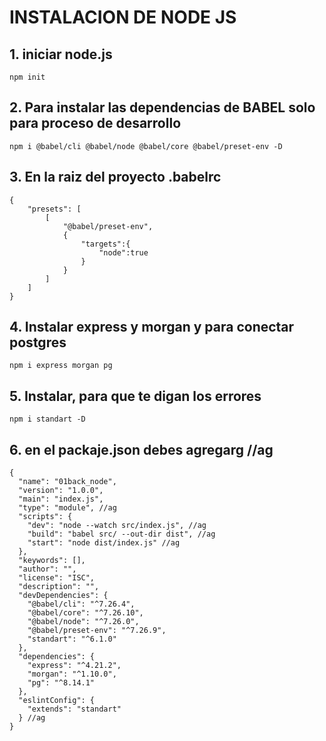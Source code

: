 # INSTALACION DE NODE JS
## 1. iniciar node.js
```
npm init
```
## 2. Para instalar las dependencias de BABEL solo para proceso de desarrollo
```
npm i @babel/cli @babel/node @babel/core @babel/preset-env -D
```
## 3. En la raiz del proyecto .babelrc
```
{
    "presets": [
        [
            "@babel/preset-env",
            {
                "targets":{
                    "node":true
                }
            }
        ]
    ]
}
```

## 4. Instalar express y morgan y para conectar postgres
```
npm i express morgan pg
```
## 5. Instalar, para que te digan los errores
```
npm i standart -D
```
## 6. en el packaje.json debes agregarg //ag
```
{
  "name": "01back_node",
  "version": "1.0.0",
  "main": "index.js",
  "type": "module", //ag
  "scripts": {
    "dev": "node --watch src/index.js", //ag
    "build": "babel src/ --out-dir dist", //ag
    "start": "node dist/index.js" //ag
  },
  "keywords": [],
  "author": "",
  "license": "ISC",
  "description": "",
  "devDependencies": {
    "@babel/cli": "^7.26.4",
    "@babel/core": "^7.26.10",
    "@babel/node": "^7.26.0",
    "@babel/preset-env": "^7.26.9",
    "standart": "^6.1.0"
  },
  "dependencies": {
    "express": "^4.21.2",
    "morgan": "^1.10.0",
    "pg": "^8.14.1"
  },
  "eslintConfig": {
    "extends": "standart" 
  } //ag
}
```
```
```
```
```
```
```
```
```
```
```